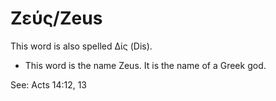 # Ζεύς/Zeus

This word is also spelled Δίς (Dis).

* This word is the name Zeus. It is the name of a Greek god.

See: Acts 14:12, 13
